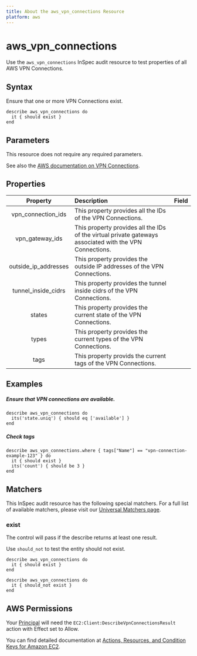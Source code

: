 ```yaml
---
title: About the aws_vpn_connections Resource
platform: aws
---
```


# aws\_vpn\_connections

Use the `aws_vpn_connections` InSpec audit resource to test properties of all AWS VPN Connections.

## Syntax

Ensure that one or more VPN Connections exist.

    describe aws_vpn_connections do
      it { should exist }
    end

## Parameters

This resource does not require any required parameters.

See also the [AWS documentation on VPN Connections](https://docs.aws.amazon.com/vpc/latest/userguide/vpn-connections.html).

## Properties

| Property | Description | Field |
| :---: | :--- | :---: |
|vpn\_connection\_ids    | This property provides all the IDs of the VPN Connections. |
|vpn\_gateway\_ids       | This property provides all the IDs of the virtual private gateways associated with the VPN Connections. |
|outside\_ip\_addresses  | This property provides the outside IP addresses of the VPN Connections. |
|tunnel\_inside\_cidrs   | This property provides the tunnel inside cidrs of the VPN Connections. |
|states                  | This property provides the current state of the VPN Connections. |
|types                   | This property provides the current types of the VPN Connections. |
|tags                    | This property provids the current tags of the VPN Connections. |

## Examples

##### Ensure that VPN connections are available.
    describe aws_vpn_connections do
      its('state.uniq') { should eq ['available'] }
    end

##### Check tags    
    describe aws_vpn_connections.where { tags["Name"] == "vpn-connection-example-123" } do
      it { should exist }
      its('count') { should be 3 }
    end

## Matchers

This InSpec audit resource has the following special matchers. For a full list of available matchers, please visit our [Universal Matchers page](https://www.inspec.io/docs/reference/matchers/).

### exist

The control will pass if the describe returns at least one result.

Use `should_not` to test the entity should not exist.

    describe aws_vpn_connections do
      it { should exist }
    end
      
    describe aws_vpn_connections do
      it { should_not exist }
    end

## AWS Permissions

Your [Principal](https://docs.aws.amazon.com/IAM/latest/UserGuide/intro-structure.html#intro-structure-principal) will need the `EC2:Client:DescribeVpnConnectionsResult` action with Effect set to Allow.

You can find detailed documentation at [Actions, Resources, and Condition Keys for Amazon EC2](https://docs.aws.amazon.com/IAM/latest/UserGuide/list_amazonec2.html).
